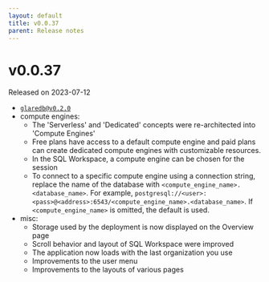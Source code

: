 ```yaml
---
layout: default
title: v0.0.37
parent: Release notes
---
```


<!-- markdownlint-disable title-case-style -->

# v0.0.37

<!-- markdownlint-enable title-case-style -->

Released on 2023-07-12

- [`glaredb@v0.2.0`](https://github.com/GlareDB/glaredb/releases/tag/v0.2.0)
- compute engines:
  - The 'Serverless' and 'Dedicated' concepts were re-architected into 'Compute Engines'
  - Free plans have access to a default compute engine and paid plans can create
    dedicated compute engines with customizable resources.
  - In the SQL Workspace, a compute engine can be chosen for the session
  - To connect to a specific compute engine using a connection string, replace
    the name of the database with `<compute_engine_name>.<database_name>`. For example,
    `postgresql://<user>:<pass>@<address>:6543/<compute_engine_name>.<database_name>`.
    If `<compute_engine_name>` is omitted, the default is used.
- misc:
  - Storage used by the deployment is now displayed on the Overview page
  - Scroll behavior and layout of SQL Workspace were improved
  - The application now loads with the last organization you use
  - Improvements to the user menu
  - Improvements to the layouts of various pages
